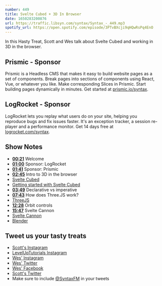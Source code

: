 ```yaml
---
number: 449
title: Svelte Cubed + 3D In Browser
date: 1650283200876
url: https://traffic.libsyn.com/syntax/Syntax_-_449.mp3
spotify_url: https://open.spotify.com/episode/3PTvBXcji9qHQwRsPq4EnO
---
```


In this Hasty Treat, Scott and Wes talk about Svelte Cubed and working in 3D in the browser.

## Prismic - Sponsor

Prismic is a Headless CMS that makes it easy to build website pages as a set of components. Break pages into sections of components using React, Vue, or whatever you like. Make corresponding Slices in Prismic. Start building pages dynamically in minutes. Get started at [prismic.io/syntax](https://prismic.io/syntax).

## LogRocket - Sponsor

LogRocket lets you replay what users do on your site, helping you reproduce bugs and fix issues faster. It's an exception tracker, a session re-player and a performance monitor. Get 14 days free at [logrocket.com/syntax](https://logrocket.com/syntax).

## Show Notes

* **[00:21](#t=00:21)** Welcome
* **[01:00](#t=01:00)** Sponsor: LogRocket
* **[01:41](#t=01:41)** Sponsor: Prismic
* **[02:45](#t=02:45)** Intro to 3D in the browser
* [Svelte Cubed](https://svelte-cubed.vercel.app)
* [Getting started with Svelte Cubed](https://svelte-cubed.vercel.app/docs/getting-started)
* **[03:49](#t=03:49)** Declarative vs imperative
* **[07:43](#t=07:43)** How does Three.JS work?
* [ThreeJS](https://threejs.org)
* **[12:28](#t=12:28)** Orbit controls
* **[15:47](#t=15:47)** Svelte Cannon
* [Svelte Cannon](https://svelte-cannon.bfanger.nl)
* [Blender](https://www.blender.org)

## Tweet us your tasty treats

* [Scott's Instagram](https://www.instagram.com/stolinski/)
* [LevelUpTutorials Instagram](https://www.instagram.com/LevelUpTutorials/)
* [Wes' Instagram](https://www.instagram.com/wesbos/)
* [Wes' Twitter](https://twitter.com/wesbos)
* [Wes' Facebook](https://www.facebook.com/wesbos.developer)
* [Scott's Twitter](https://twitter.com/stolinski)
* Make sure to include [@SyntaxFM](https://twitter.com/SyntaxFM) in your tweets
